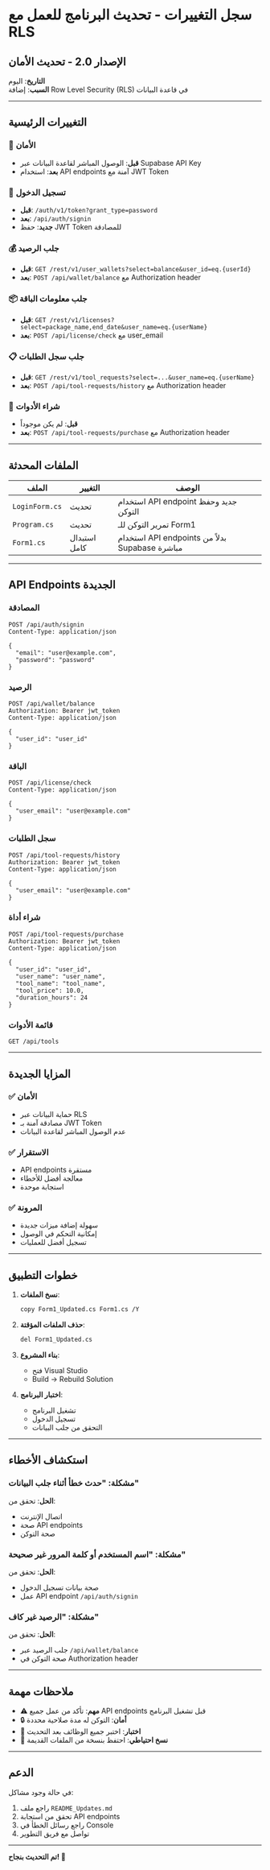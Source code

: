 # سجل التغييرات - تحديث البرنامج للعمل مع RLS

## الإصدار 2.0 - تحديث الأمان
**التاريخ**: اليوم  
**السبب**: إضافة Row Level Security (RLS) في قاعدة البيانات

---

## التغييرات الرئيسية

### 🔐 الأمان
- **قبل**: الوصول المباشر لقاعدة البيانات عبر Supabase API Key
- **بعد**: استخدام API endpoints آمنة مع JWT Token

### 🔄 تسجيل الدخول
- **قبل**: `/auth/v1/token?grant_type=password`
- **بعد**: `/api/auth/signin`
- **جديد**: حفظ JWT Token للمصادقة

### 💰 جلب الرصيد
- **قبل**: `GET /rest/v1/user_wallets?select=balance&user_id=eq.{userId}`
- **بعد**: `POST /api/wallet/balance` مع Authorization header

### 📦 جلب معلومات الباقة
- **قبل**: `GET /rest/v1/licenses?select=package_name,end_date&user_name=eq.{userName}`
- **بعد**: `POST /api/license/check` مع user_email

### 📋 جلب سجل الطلبات
- **قبل**: `GET /rest/v1/tool_requests?select=...&user_name=eq.{userName}`
- **بعد**: `POST /api/tool-requests/history` مع Authorization header

### 🛒 شراء الأدوات
- **قبل**: لم يكن موجوداً
- **بعد**: `POST /api/tool-requests/purchase` مع Authorization header

---

## الملفات المحدثة

| الملف | التغيير | الوصف |
|-------|---------|--------|
| `LoginForm.cs` | تحديث | استخدام API endpoint جديد وحفظ التوكن |
| `Program.cs` | تحديث | تمرير التوكن للـ Form1 |
| `Form1.cs` | استبدال كامل | استخدام API endpoints بدلاً من Supabase مباشرة |

---

## API Endpoints الجديدة

### المصادقة
```http
POST /api/auth/signin
Content-Type: application/json

{
  "email": "user@example.com",
  "password": "password"
}
```

### الرصيد
```http
POST /api/wallet/balance
Authorization: Bearer jwt_token
Content-Type: application/json

{
  "user_id": "user_id"
}
```

### الباقة
```http
POST /api/license/check
Content-Type: application/json

{
  "user_email": "user@example.com"
}
```

### سجل الطلبات
```http
POST /api/tool-requests/history
Authorization: Bearer jwt_token
Content-Type: application/json

{
  "user_email": "user@example.com"
}
```

### شراء أداة
```http
POST /api/tool-requests/purchase
Authorization: Bearer jwt_token
Content-Type: application/json

{
  "user_id": "user_id",
  "user_name": "user_name",
  "tool_name": "tool_name",
  "tool_price": 10.0,
  "duration_hours": 24
}
```

### قائمة الأدوات
```http
GET /api/tools
```

---

## المزايا الجديدة

### ✅ الأمان
- حماية البيانات عبر RLS
- مصادقة آمنة بـ JWT Token
- عدم الوصول المباشر لقاعدة البيانات

### ✅ الاستقرار
- API endpoints مستقرة
- معالجة أفضل للأخطاء
- استجابة موحدة

### ✅ المرونة
- سهولة إضافة ميزات جديدة
- إمكانية التحكم في الوصول
- تسجيل أفضل للعمليات

---

## خطوات التطبيق

1. **نسخ الملفات**:
   ```bash
   copy Form1_Updated.cs Form1.cs /Y
   ```

2. **حذف الملفات المؤقتة**:
   ```bash
   del Form1_Updated.cs
   ```

3. **بناء المشروع**:
   - فتح Visual Studio
   - Build → Rebuild Solution

4. **اختبار البرنامج**:
   - تشغيل البرنامج
   - تسجيل الدخول
   - التحقق من جلب البيانات

---

## استكشاف الأخطاء

### مشكلة: "حدث خطأ أثناء جلب البيانات"
**الحل**: تحقق من:
- اتصال الإنترنت
- صحة API endpoints
- صحة التوكن

### مشكلة: "اسم المستخدم أو كلمة المرور غير صحيحة"
**الحل**: تحقق من:
- صحة بيانات تسجيل الدخول
- عمل API endpoint `/api/auth/signin`

### مشكلة: "الرصيد غير كاف"
**الحل**: تحقق من:
- جلب الرصيد عبر `/api/wallet/balance`
- صحة التوكن في Authorization header

---

## ملاحظات مهمة

- ⚠️ **مهم**: تأكد من عمل جميع API endpoints قبل تشغيل البرنامج
- 🔒 **أمان**: التوكن له مدة صلاحية محددة
- 📱 **اختبار**: اختبر جميع الوظائف بعد التحديث
- 🔄 **نسخ احتياطي**: احتفظ بنسخة من الملفات القديمة

---

## الدعم

في حالة وجود مشاكل:
1. راجع ملف `README_Updates.md`
2. تحقق من استجابة API endpoints
3. راجع رسائل الخطأ في Console
4. تواصل مع فريق التطوير

---

**تم التحديث بنجاح! 🎉**





